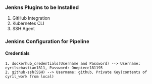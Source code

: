 ### Jenkns Plugins to be Installed
1. GitHub Integration
2. Kubernetes CLI
3. SSH Agent

### Jenkins Configuration for Pipeline
#### Credentials
```
1. dockerhub_credentials(Username and Password) --> Username: cyrilsebastian1811, Password: Onepiece181195
2. github-ssh(SSH) --> Username: github, Private Key(contents of cyril_work from local)
```
